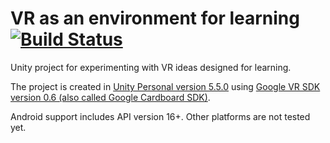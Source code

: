 # VR as an environment for learning [![Build Status](https://travis-ci.org/scscgit/VR-as-an-environment-for-learning.svg?branch=master)](https://travis-ci.org/scscgit/VR-as-an-environment-for-learning)
Unity project for experimenting with VR ideas designed for learning.

The project is created in [Unity Personal version 5.5.0](https://store.unity.com/download?ref=personal) using [Google VR SDK version 0.6 (also called Google Cardboard SDK)](https://github.com/googlevr/gvr-unity-sdk/releases/tag/v0.6).

Android support includes API version 16+. Other platforms are not tested yet.
